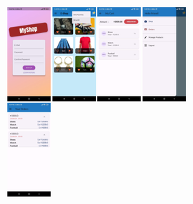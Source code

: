<span>
<img src="https://github.com/kartikpachori/ShopApp/blob/main/assets/images/Pick1.jpg" width="20%" height="45%">
<img src="https://github.com/kartikpachori/ShopApp/blob/main/assets/images/Pick2.jpg" width="20%" height="45%">
<img src="https://github.com/kartikpachori/ShopApp/blob/main/assets/images/Pick3.jpg" width="20%" height="45%">
<img src="https://github.com/kartikpachori/ShopApp/blob/main/assets/images/Pick4.jpg" width="20%" height="45%">
<img src="https://github.com/kartikpachori/ShopApp/blob/main/assets/images/Pick5.jpg" width="20%" height="45%">
</span>
